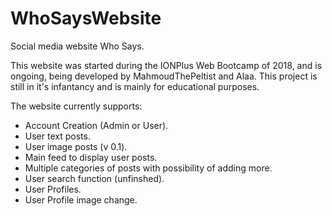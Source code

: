 # WhoSaysWebsite
Social media website Who Says.

This website was started during the IONPlus Web Bootcamp of 2018, and is ongoing, being developed by MahmoudThePeltist and Alaa. This project is still in it's infantancy and is mainly for educational purposes.

The website currently supports:
  * Account Creation (Admin or User).
  * User text posts.
  * User image posts (v 0.1).
  * Main feed to display user posts.
  * Multiple categories of posts with possibility of adding more.
  * User search function (unfinshed).
  * User Profiles.
  * User Profile image change.
  

